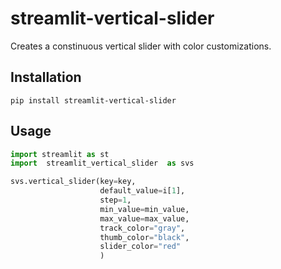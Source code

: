 # streamlit-vertical-slider

Creates a constinuous vertical slider with color customizations. 


## Installation
```shell
pip install streamlit-vertical-slider
```
## Usage

```python
import streamlit as st
import  streamlit_vertical_slider  as svs

svs.vertical_slider(key=key, 
                    default_value=i[1], 
                    step=1,
                    min_value=min_value, 
                    max_value=max_value,
                    track_color="gray",
                    thumb_color="black",
                    slider_color="red"
                    )
```